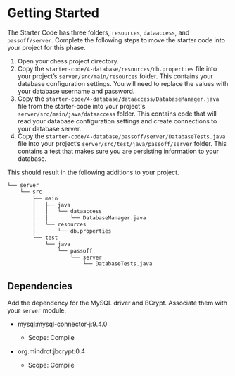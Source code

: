 # Getting Started

The Starter Code has three folders, `resources`, `dataaccess`, and `passoff/server`. Complete the following steps to move the starter code into your project for this phase.

1. Open your chess project directory.
1. Copy the `starter-code/4-database/resources/db.properties` file into your project’s `server/src/main/resources` folder. This contains your database configuration settings. You will need to replace the values with your database username and password.
1. Copy the `starter-code/4-database/dataaccess/DatabaseManager.java` file from the starter-code into your project's `server/src/main/java/dataaccess` folder. This contains code that will read your database configuration settings and create connections to your database server.
1. Copy the `starter-code/4-database/passoff/server/DatabaseTests.java` file into your project’s `server/src/test/java/passoff/server` folder. This contains a test that makes sure you are persisting information to your database.

This should result in the following additions to your project.

```txt
└── server
    └── src
        ├── main
        │   ├── java
        │   │   └── dataaccess
        │   │       └── DatabaseManager.java
        │   └── resources
        │       └── db.properties
        └── test
            └── java
                └── passoff
                    └── server
                        └── DatabaseTests.java
```

## Dependencies

Add the dependency for the MySQL driver and BCrypt. Associate them with your `server` module.

- mysql:mysql-connector-j:9.4.0

  - Scope: Compile

- org.mindrot:jbcrypt:0.4

  - Scope: Compile
